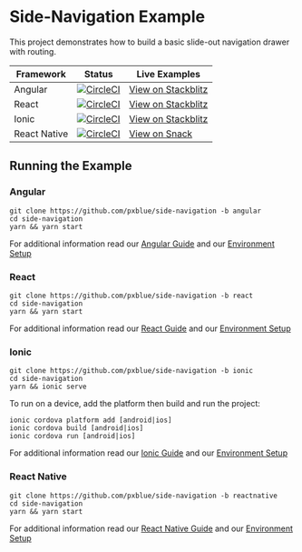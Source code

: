# Side-Navigation Example
This project demonstrates how to build a basic slide-out navigation drawer with routing.

| Framework           | Status       | Live Examples  |
| ---------------- |--------------|------------------|
| Angular | [![CircleCI](https://circleci.com/gh/pxblue/side-navigation/tree/angular.svg?style=shield)](https://circleci.com/gh/pxblue/side-navigation/tree/angular) | [View on Stackblitz](https://stackblitz.com/edit/pxblue-side-navigation-angular)
| React | [![CircleCI](https://circleci.com/gh/pxblue/side-navigation/tree/react.svg?style=shield)](https://circleci.com/gh/pxblue/side-navigation/tree/react) | [View on Stackblitz](https://stackblitz.com/edit/pxblue-side-navigation-react)
| Ionic | [![CircleCI](https://circleci.com/gh/pxblue/side-navigation/tree/ionic.svg?style=shield)](https://circleci.com/gh/pxblue/side-navigation/tree/ionic) | [View on Stackblitz](https://stackblitz.com/edit/pxblue-side-navigation-ionic)
| React Native | [![CircleCI](https://circleci.com/gh/pxblue/side-navigation/tree/reactnative.svg?style=shield)](https://circleci.com/gh/pxblue/side-navigation/tree/reactnative) | [View on Snack](https://snack.expo.io/@px-blue/side-navigation-reactnative)

## Running the Example
### Angular
```
git clone https://github.com/pxblue/side-navigation -b angular
cd side-navigation
yarn && yarn start
```
For additional information read our [Angular Guide](https://pxblue.github.io/development/frameworks-web/angular) and our [Environment Setup](https://pxblue.github.io/development/environment)

### React
```
git clone https://github.com/pxblue/side-navigation -b react
cd side-navigation
yarn && yarn start
```
For additional information read our [React Guide](https://pxblue.github.io/development/frameworks-web/react) and our [Environment Setup](https://pxblue.github.io/development/environment)

### Ionic
```
git clone https://github.com/pxblue/side-navigation -b ionic
cd side-navigation
yarn && ionic serve
```
To run on a device, add the platform then build and run the project:
```
ionic cordova platform add [android|ios]
ionic cordova build [android|ios]
ionic cordova run [android|ios]
```
For additional information read our [Ionic Guide](https://pxblue.github.io/development/frameworks-mobile/ionic) and our [Environment Setup](https://pxblue.github.io/development/environment)

### React Native

```
git clone https://github.com/pxblue/side-navigation -b reactnative
cd side-navigation
yarn && yarn start
```
For additional information read our [React Native Guide](https://pxblue.github.io/development/frameworks-mobile/react-native) and our [Environment Setup](https://pxblue.github.io/development/environment)
